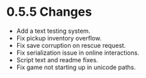 # 0.5.5 Changes #

* Add a text testing system.
* Fix pickup inventory overflow.
* Fix save corruption on rescue request.
* Fix serialization issue in online interactions.
* Script text and readme fixes.
* Fix game not starting up in unicode paths.